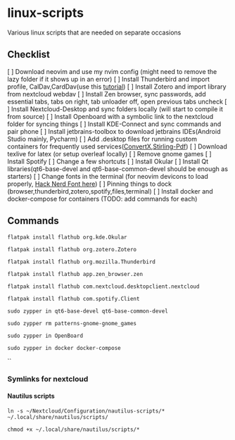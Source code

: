 # linux-scripts
Various linux scripts that are needed on separate occasions

## Checklist

[ ] Download neovim and use my nvim config (might need to remove the lazy folder if it shows up in an error)
[ ] Install Thunderbird and import profile, CalDav,CardDav(use this [tutorial](https://portal.thobson.com/knowledgebase/213/How-to-sync-contacts-to-Mozilla-Thunderbird-via-CardDav.html))
[ ] Install Zotero and import library from nextcloud webdav
[ ] Install Zen browser, sync passwords, add essential tabs, tabs on right, tab unloader off, open previous tabs uncheck
[ ] Install Nextcloud-Desktop and sync folders locally (will start to compile it from source)
[ ] Install Openboard with a symbolic link to the nextcloud folder for syncing things
[ ] Install KDE-Connect and sync commands and pair phone
[ ] Install jetbrains-toolbox to download jetbrains IDEs(Android Studio mainly, Pycharm)
[ ] Add .desktop files for running custom containers for frequently used services([ConvertX](https://github.com/C4illin/ConvertX/),[Stirling-Pdf](https://github.com/Stirling-Tools/Stirling-PDF))
[ ] Download texlive for latex (or setup overleaf locally)
[ ] Remove gnome games 
[ ] Install Spotify
[ ] Change a few shortcuts
[ ] Install Okular
[ ] Install Qt libraries(qt6-base-devel and qt6-base-common-devel should be enough as starters)
[ ] Change fonts in the terminal (for neovim devicons to load properly, [Hack Nerd Font here](https://github.com/ryanoasis/nerd-fonts/releases/download/v3.4.0/Hack.zip))
[ ] Pinning things to dock (browser,thunderbird,zotero,spotify,files,terminal)
[ ] Install docker and docker-compose for containers
(TODO: add commands for each)

## Commands

`flatpak install flathub org.kde.Okular`

`flatpak install flathub org.zotero.Zotero`

`flatpak install flathub org.mozilla.Thunderbird`

`flatpak install flathub app.zen_browser.zen`

`flatpak install flathub com.nextcloud.desktopclient.nextcloud`

`flatpak install flathub com.spotify.Client`

`sudo zypper in qt6-base-devel qt6-base-common-devel`

`sudo zypper rm patterns-gnome-gnome_games`

`sudo zypper in OpenBoard`

`sudo zypper in docker docker-compose`

``
### Symlinks for nextcloud

#### Nautilus scripts
`ln -s ~/Nextcloud/Configuration/nautilus-scripts/* ~/.local/share/nautilus/scripts/`

`chmod +x ~/.local/share/nautilus/scripts/*`

